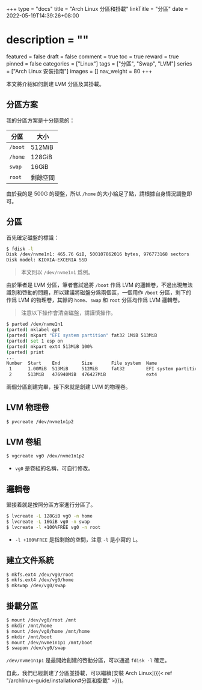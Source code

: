 +++
type = "docs"
title = "Arch Linux 分區和掛載"
linkTitle = "分區"
date = 2022-05-19T14:39:26+08:00
# description = ""
featured = false
draft = false
comment = true
toc = true
reward = true
pinned = false
categories = ["Linux"]
tags = ["分區", "Swap", "LVM"]
series = ["Arch Linux 安裝指南"]
images = []
nav_weight = 80
+++

本文將介紹如何創建 LVM 分區及其掛載。

<!--more-->

## 分區方案

我的分區方案是十分隨意的：

| 分區 | 大小 |
|---|---|
| `/boot` | 512MiB |
| `/home` | 128GiB |
| `swap` | 16GiB |
| `root` | 剩餘空間 |

由於我的是 500G 的硬盤，所以 `/home` 的大小給足了點，請根據自身情況調整即可。

## 分區

首先確定磁盤的標識：

```bash
$ fdisk -l
Disk /dev/nvme1n1: 465.76 GiB, 500107862016 bytes, 976773168 sectors
Disk model: KIOXIA-EXCERIA SSD  
```

> 本文則以 `/dev/nvme1n1` 爲例。

由於筆者是 LVM 分區，筆者嘗試過將 `/boot` 作爲 LVM 的邏輯卷，不過出現無法識別和啓動的問題，所以建議將磁盤分爲兩個區，一個用作 `/boot` 分區，剩下的作爲 LVM 的物理卷，其餘的 `home`、`swap` 和 `root` 分區均作爲 LVM 邏輯卷。

> 注意以下操作會清空磁盤，請謹慎操作。

```bash
$ parted /dev/nvme1n1
(parted) mklabel gpt
(parted) mkpart "EFI system partition" fat32 1MiB 513MiB
(parted) set 1 esp on
(parted) mkpart ext4 513MiB 100%
(parted) print                                                            
...
Number  Start    End        Size       File system  Name                  Flags
 1      1.00MiB  513MiB     512MiB     fat32        EFI system partition  boot, esp
 2      513MiB   476940MiB  476427MiB               ext4
```

兩個分區創建完畢，接下來就是創建 LVM 的物理卷。

## LVM 物理卷

```bash
$ pvcreate /dev/nvme1n1p2
```

## LVM 卷組

```bash
$ vgcreate vg0 /dev/nvme1n1p2
```

- `vg0` 是卷組的名稱，可自行修改。

## 邏輯卷

緊接着就是按照分區方案進行分區了。

```bash
$ lvcreate -L 128GiB vg0 -n home
$ lvcreate -L 16GiB vg0 -n swap
$ lvcreate -l +100%FREE vg0 -n root
```

- `-l +100%FREE` 是指剩餘的空間，注意 `-l` 是小寫的 L。

## 建立文件系統

```bash
$ mkfs.ext4 /dev/vg0/root
$ mkfs.ext4 /dev/vg0/home
$ mkswap /dev/vg0/swap
```

## 掛載分區


```bash
$ mount /dev/vg0/root /mnt
$ mkdir /mnt/home
$ mount /dev/vg0/home /mnt/home
$ mkdir /mnt/boot
$ mount /dev/nvme1n1p1 /mnt/boot
$ swapon /dev/vg0/swap
```

`/dev/nvme1n1p1` 是最開始創建的啓動分區，可以通過 `fdisk -l` 確定。

自此，我們已經創建了分區並掛載，可以繼續[安裝 Arch Linux]({{< ref "/archlinux-guide/installation#分區和掛載" >}})。
